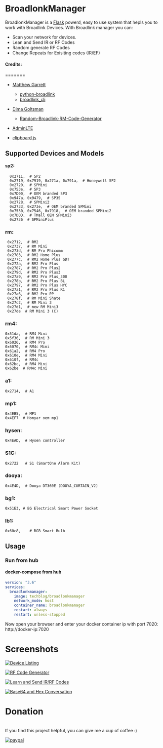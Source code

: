# BroadlonkManager

BroadlonkManager is a [Flask](https://github.com/joemccann/dillinge) powerd, easy to use system that hepls you to work with Broadlink Devices.
With Broadlink manager you can:
- Scan your network for devices.
- Lean and Send IR or RF Codes
- Random generate RF Codes
- Change Repeats for Exisiting codes (IR/EF)


#### Credits:
=======

- [Matthew Garrett](https://github.com/mjg59)
  * [python-broadlink](https://github.com/mjg59/python-broadlink)
  * [broadlink_cli](https://github.com/mjg59/python-broadlink/tree/master/cli)
  
- [Dima Goltsman](https://github.com/dimagoltsman)
  * [Random-Broadlink-RM-Code-Generator](https://github.com/dimagoltsman/Random-Broadlink-RM-Code-Generator)

- [AdminLTE](https://adminlte.io/themes/AdminLTE/index2.html)

- [clipboard.js](https://clipboardjs.com/)


## Supported Devices and Models
 #### sp2:  
      0x2711,  # SP2
      0x2719, 0x7919, 0x271a, 0x791a,  # Honeywell SP2
      0x2720,  # SPMini
      0x753e,  # SP3
      0x7D00,  # OEM branded SP3
      0x947a, 0x9479,  # SP3S
      0x2728,  # SPMini2
      0x2733, 0x273e,  # OEM branded SPMini
      0x7530, 0x7546, 0x7918,  # OEM branded SPMini2
      0x7D0D,  # TMall OEM SPMini3
      0x2736  # SPMiniPlus
   
### rm:
     0x2712,  # RM2
     0x2737,  # RM Mini
     0x273d,  # RM Pro Phicomm
     0x2783,  # RM2 Home Plus
     0x277c,  # RM2 Home Plus GDT
     0x272a,  # RM2 Pro Plus
     0x2787,  # RM2 Pro Plus2
     0x279d,  # RM2 Pro Plus3
     0x27a9,  # RM2 Pro Plus_300
     0x278b,  # RM2 Pro Plus BL
     0x2797,  # RM2 Pro Plus HYC
     0x27a1,  # RM2 Pro Plus R1
     0x27a6,  # RM2 Pro PP
     0x278f,  # RM Mini Shate
     0x27c2,  # RM Mini 3
     0x27d1,  # new RM Mini3
     0x27de  # RM Mini 3 (C)
    
### rm4:
    0x51da,  # RM4 Mini
    0x5f36,  # RM Mini 3
    0x6026,  # RM4 Pro
    0x6070,  # RM4c Mini
    0x61a2,  # RM4 Pro
    0x610e,  # RM4 Mini
    0x610f,  # RM4c
    0x62bc,  # RM4 Mini
    0x62be  # RM4c Mini
           
### a1:
    0x2714,  # A1
        
### mp1:
    0x4EB5,  # MP1
    0x4EF7  # Honyar oem mp1
            
### hysen:
    0x4EAD,  # Hysen controller

### S1C:
    0x2722   # S1 (SmartOne Alarm Kit)

### dooya:
    0x4E4D,  # Dooya DT360E (DOOYA_CURTAIN_V2)
        
### bg1:
    0x51E3, # BG Electrical Smart Power Socket
        
### lb1:
    0x60c8,    # RGB Smart Bulb

## Usage
### Run from hub

#### docker-compose from hub
```yaml
version: "3.6"
services:
  broadlonkmanager:
    image: techblog/broadlonkmanager
    network_mode: host
    container_name: broadlonkmanager
    restart: always
    restart: unless-stopped

```
Now open your browser and enter your docker container ip with port 7020:
http://docker-ip:7020

# Screenshots

[![Device Listing](https://github.com/t0mer/broadlinkmanager-docker/blob/master/screenshots/Devices%20List.png?raw=true "Device Listing")](https://github.com/t0mer/broadlinkmanager-docker/blob/master/screenshots/Devices%20List.png?raw=true "Device Listing")

[![RF Code Generator](https://github.com/t0mer/broadlinkmanager-docker/blob/master/screenshots/Random%20RF%20Code%20Generator.PNG?raw=true "RF Code Generator")](https://github.com/t0mer/broadlinkmanager-docker/blob/master/screenshots/Random%20RF%20Code%20Generator.PNG?raw=true "RF Code Generator")

[![Learn and Send IR/RF Codes](https://github.com/t0mer/broadlinkmanager-docker/blob/master/screenshots/Learn%20and%20Send%20commands.png?raw=true "Learn and Send IR/RF Codes")](https://github.com/t0mer/broadlinkmanager-docker/blob/master/screenshots/Learn%20and%20Send%20commands.png?raw=true "Learn and Send IR/RF Codes")

[![Base64 and Hex Conversation](https://github.com/t0mer/broadlinkmanager-docker/blob/master/screenshots/Hex-Base64-Hex%20converting.PNG?raw=true "Base64 and Hex Conversation")](https://github.com/t0mer/broadlinkmanager-docker/blob/master/screenshots/Hex-Base64-Hex%20converting.PNG?raw=true "Base64 and Hex Conversation")
# Donation
<br>
If you find this project helpful, you can give me a cup of coffee :) 

[![paypal](https://www.paypalobjects.com/en_US/i/btn/btn_donateCC_LG.gif)](https://www.paypal.com/cgi-bin/webscr?cmd=_s-xclick&hosted_button_id=8CGLEHN2NDXDE)
